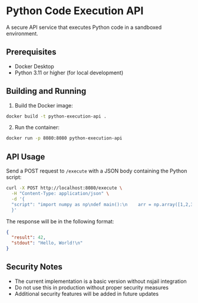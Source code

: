 # Python Code Execution API

A secure API service that executes Python code in a sandboxed environment.

## Prerequisites

- Docker Desktop
- Python 3.11 or higher (for local development)

## Building and Running

1. Build the Docker image:
```bash
docker build -t python-execution-api .
```

2. Run the container:
```bash
docker run -p 8080:8080 python-execution-api
```

## API Usage

Send a POST request to `/execute` with a JSON body containing the Python script:

```bash
curl -X POST http://localhost:8080/execute \
  -H "Content-Type: application/json" \
  -d '{
  "script": "import numpy as np\ndef main():\n    arr = np.array([1,2,3])\n    return {'sum': int(arr.sum())}"
  }'
```

The response will be in the following format:
```json
{
  "result": 42,
  "stdout": "Hello, World!\n"
}
```

## Security Notes

- The current implementation is a basic version without nsjail integration
- Do not use this in production without proper security measures
- Additional security features will be added in future updates 
